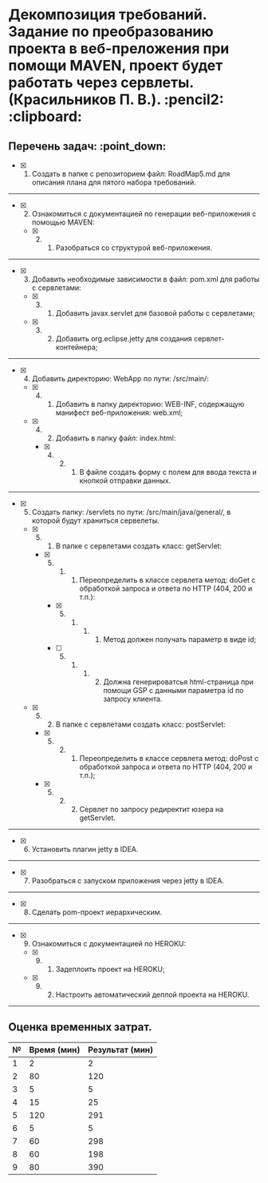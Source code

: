 <h1>Декомпозиция требований. Задание по преобразованию проекта в веб-преложения при помощи MAVEN, проект будет работать через сервлеты. (Красильников П. В.). :pencil2: :clipboard:</h1>
<h2>Перечень задач: :point_down:</h2>

  - [x] 1. Создать в папке с репозиторием файл: RoadMap5.md для описания плана для пятого набора требований.

<hr>

  - [x] 2. Ознакомиться с документацией по генерации веб-приложения с помощью MAVEN:
  
    - [x] 2. 1. Разобраться со структурой веб-приложения.

<hr>

  - [x] 3. Добавить необходимые зависимости в файл: pom.xml для работы с сервлетами:

    - [x] 3. 1. Добавить javax.servlet для базовой работы с сервлетами;

    - [x] 3. 2. Добавить org.eclipse.jetty для создания сервлет-контейнера;

<hr>

  - [x] 4. Добавить директорию: WebApp по пути: /src/main/:
    
    - [x] 4. 1. Добавить в папку директорию: WEB-INF, содержащую манифест веб-приложения: web.xml;
    
    - [x] 4. 2. Добавить в папку файл: index.html:
    
      - [x] 4. 2. 1. В файле создать форму с полем для ввода текста и кнопкой отправки данных.

<hr>

  - [x] 5. Создать папку: /servlets по пути: /src/main/java/general/, в которой будут храниться сервелеты.

      - [x] 5. 1. В папке с сервлетами создать класс: getServlet:
      
        - [x] 5. 1. 1. Переопределить в классе сервлета метод: doGet с обработкой запроса и ответа по HTTP (404, 200 и т.п.):
        
          - [x] 5. 1. 1. 1. Метод  должен получать параметр в виде id;
          
          - [ ] 5. 1. 1. 2. Должна генерироватсья html-страница при помощи GSP с данными параметра id по запросу клиента.

      - [x] 5. 2. В папке с сервлетами создать класс: postServlet:
      
        - [x] 5. 2. 1. Переопределить в классе сервлета метод: doPost с обработкой запроса и ответа по HTTP (404, 200  и т.п.);
        
        - [x] 5. 2. 2. Сервлет по запросу редиректит юзера на getServlet.

<hr>

  - [x] 6. Установить плагин jetty в IDEA.
      
<hr>

  - [x] 7. Разобраться с запуском приложения через jetty в IDEA.

<hr>

  - [x] 8. Сделать pom-проект иерархическим.

<hr>

  - [x] 9. Ознакомиться с документацией по HEROKU:
  
    - [x] 9. 1. Задеплоить проект на HEROKU;
   
    - [x] 9. 2. Настроить автоматический деплой проекта на HEROKU.

<hr>

<h2>Оценка временных затрат.</h3>

№ | Время (мин) | Результат (мин) 
------------ | ------------- |------------  
1 | 2 | 2
2 | 80 | 120 
3 | 5 | 5
4 | 15 | 25
5 | 120 | 291
6 | 5 | 5
7 | 60 | 298
8 | 60 | 198
9 | 80 | 390
